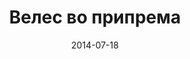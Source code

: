 ---
layout: default
modal-id: 48
date: 2014-07-18
img: comingsoon.png
alt: image-alt
store: Veles
title: Велес во припрема
images:
    - Apple
    - Orange
    - Strawberry
    - Mango
description: Тест Intro LINQ is query language for C and VB introduced in .NET 3.5 and VS 2008. LINQ simplifies querying by offering one unified language to query different types of data sources. In order to use LINQ to query data source we need LINQ provider. Many providers are posted here and there is option to create our own providers, so basically you can query everything with the right provider. This means that a single query can be used to query data from DB, XML, lists etc.. Query SyntaxLINQ queries can be written in two basic ways.

---